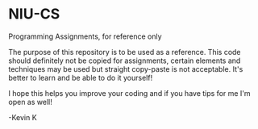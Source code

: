 # NIU-CS
Programming Assignments, for reference only

The purpose of this repository is to be used as a reference. This code should definitely not be copied for assignments, certain elements and techniques may be used but straight copy-paste is not acceptable. It's better to learn and be able to do it yourself!

I hope this helps you improve your coding and if you have tips for me I'm open as well!

-Kevin K
